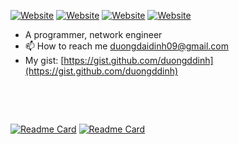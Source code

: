 [![Website](https://img.shields.io/website?label=texttopdf.app&style=for-the-badge&url=https://texttopdf.app)](https://texttopdf.app)
[![Website](https://img.shields.io/website?label=breakuphelper.com&style=for-the-badge&url=https://breakuphelper.com)](https://breakuphelper.com)
[![Website](https://img.shields.io/website?label=qcnexus.com&style=for-the-badge&url=https%3A%2F%2Fqcnexus.com)](https://qcnexus.com)
[![Website](https://img.shields.io/website?label=fragella.com&style=for-the-badge&url=https%3A%2F%2Ffragella.com)](https://fragella.com)


- A programmer, network engineer
- 📫 How to reach me duongdaidinh09@gmail.com
- My gist: [https://gist.github.com/duongddinh](https://gist.github.com/duongddinh)
<p>&nbsp;&nbsp;&nbsp;&nbsp; </p>
<p></p>
<br>

[![Readme Card](https://github-readme-stats.vercel.app/api/pin/?username=duongddinh&repo=humanlang)](https://github.com/duongddinh/humanlang)
[![Readme Card](https://github-readme-stats.vercel.app/api/pin/?username=duongddinh&repo=apelang)](https://github.com/duongddinh/apelang)

<!---
frychicken/frychicken is a ✨ special ✨ repository because its `README.md` (this file) appears on your GitHub profile.
You can click the Preview link to take a look at your changes.
--->

